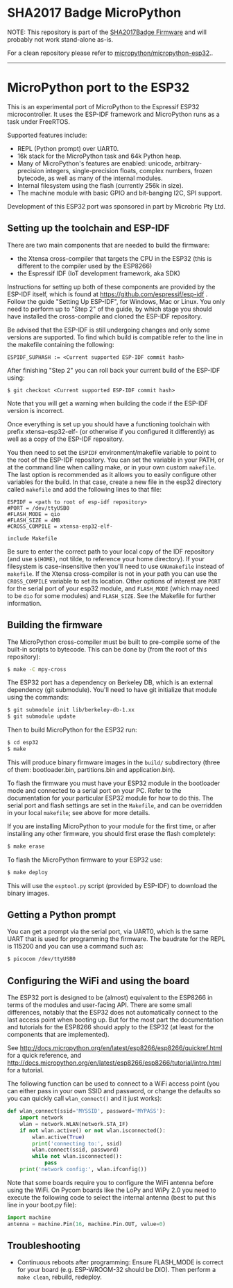 SHA2017 Badge MicroPython
=========================

NOTE: This repository is part of the [SHA2017Badge Firmware](https://github.com/SHA2017-badge/Firmware) and will probably not work stand-alone as-is.

For a clean repository please refer to [micropython/micropython-esp32](https://github.com/micropython/micropython-esp32)..

---

MicroPython port to the ESP32
=============================

This is an experimental port of MicroPython to the Espressif ESP32
microcontroller.  It uses the ESP-IDF framework and MicroPython runs as
a task under FreeRTOS.

Supported features include:
- REPL (Python prompt) over UART0.
- 16k stack for the MicroPython task and 64k Python heap.
- Many of MicroPython's features are enabled: unicode, arbitrary-precision
  integers, single-precision floats, complex numbers, frozen bytecode, as
  well as many of the internal modules.
- Internal filesystem using the flash (currently 256k in size).
- The machine module with basic GPIO and bit-banging I2C, SPI support.

Development of this ESP32 port was sponsored in part by Microbric Pty Ltd.

Setting up the toolchain and ESP-IDF
------------------------------------

There are two main components that are needed to build the firmware:
- the Xtensa cross-compiler that targets the CPU in the ESP32 (this is
  different to the compiler used by the ESP8266)
- the Espressif IDF (IoT development framework, aka SDK)

Instructions for setting up both of these components are provided by the
ESP-IDF itself, which is found at https://github.com/espressif/esp-idf .
Follow the guide "Setting Up ESP-IDF", for Windows, Mac or Linux.  You
only need to perform up to "Step 2" of the guide, by which stage you
should have installed the cross-compile and cloned the ESP-IDF repository.

Be advised that the ESP-IDF is still undergoing changes and only some
versions are supported.  To find which build is compatible refer to the line
in the makefile containing the following:
```
ESPIDF_SUPHASH := <Current supported ESP-IDF commit hash>
```
After finishing "Step 2" you can roll back your current build of
the ESP-IDF using:
```
$ git checkout <Current supported ESP-IDF commit hash>
```
Note that you will get a warning when building the code if the ESP-IDF
version is incorrect.

Once everything is set up you should have a functioning toolchain with
prefix xtensa-esp32-elf- (or otherwise if you configured it differently)
as well as a copy of the ESP-IDF repository.

You then need to set the `ESPIDF` environment/makefile variable to point to
the root of the ESP-IDF repository.  You can set the variable in your PATH,
or at the command line when calling make, or in your own custom `makefile`.
The last option is recommended as it allows you to easily configure other
variables for the build.  In that case, create a new file in the esp32
directory called `makefile` and add the following lines to that file:
```
ESPIDF = <path to root of esp-idf repository>
#PORT = /dev/ttyUSB0
#FLASH_MODE = qio
#FLASH_SIZE = 4MB
#CROSS_COMPILE = xtensa-esp32-elf-

include Makefile
```
Be sure to enter the correct path to your local copy of the IDF repository
(and use `$(HOME)`, not tilde, to reference your home directory).
If your filesystem is case-insensitive then you'll need to use `GNUmakefile`
instead of `makefile`.
If the Xtensa cross-compiler is not in your path you can use the
`CROSS_COMPILE` variable to set its location.  Other options of interest
are `PORT` for the serial port of your esp32 module, and `FLASH_MODE`
(which may need to be `dio` for some modules)
and `FLASH_SIZE`.  See the Makefile for further information.

Building the firmware
---------------------

The MicroPython cross-compiler must be built to pre-compile some of the
built-in scripts to bytecode.  This can be done by (from the root of
this repository):
```bash
$ make -C mpy-cross
```

The ESP32 port has a dependency on Berkeley DB, which is an external
dependency (git submodule). You'll need to have git initialize that
module using the commands:
```bash
$ git submodule init lib/berkeley-db-1.xx
$ git submodule update
```

Then to build MicroPython for the ESP32 run:
```bash
$ cd esp32
$ make
```
This will produce binary firmware images in the `build/` subdirectory
(three of them: bootloader.bin, partitions.bin and application.bin).

To flash the firmware you must have your ESP32 module in the bootloader
mode and connected to a serial port on your PC.  Refer to the documentation
for your particular ESP32 module for how to do this.  The serial port and
flash settings are set in the `Makefile`, and can be overridden in your
local `makefile`; see above for more details.

If you are installing MicroPython to your module for the first time, or
after installing any other firmware, you should first erase the flash
completely:
```bash
$ make erase
```

To flash the MicroPython firmware to your ESP32 use:
```bash
$ make deploy
```
This will use the `esptool.py` script (provided by ESP-IDF) to download the
binary images.

Getting a Python prompt
-----------------------

You can get a prompt via the serial port, via UART0, which is the same UART
that is used for programming the firmware.  The baudrate for the REPL is
115200 and you can use a command such as:
```bash
$ picocom /dev/ttyUSB0
```

Configuring the WiFi and using the board
----------------------------------------

The ESP32 port is designed to be (almost) equivalent to the ESP8266 in
terms of the modules and user-facing API.  There are some small differences,
notably that the ESP32 does not automatically connect to the last access
point when booting up.  But for the most part the documentation and tutorials
for the ESP8266 should apply to the ESP32 (at least for the components that
are implemented).

See http://docs.micropython.org/en/latest/esp8266/esp8266/quickref.html for
a quick reference, and http://docs.micropython.org/en/latest/esp8266/esp8266/tutorial/intro.html
for a tutorial.

The following function can be used to connect to a WiFi access point (you can
either pass in your own SSID and password, or change the defaults so you can
quickly call `wlan_connect()` and it just works):
```python
def wlan_connect(ssid='MYSSID', password='MYPASS'):
    import network
    wlan = network.WLAN(network.STA_IF)
    if not wlan.active() or not wlan.isconnected():
        wlan.active(True)
        print('connecting to:', ssid)
        wlan.connect(ssid, password)
        while not wlan.isconnected():
            pass
    print('network config:', wlan.ifconfig())
```

Note that some boards require you to configure the WiFi antenna before using
the WiFi.  On Pycom boards like the LoPy and WiPy 2.0 you need to execute the
following code to select the internal antenna (best to put this line in your
boot.py file):
```python
import machine
antenna = machine.Pin(16, machine.Pin.OUT, value=0)
```

Troubleshooting
---------------

* Continuous reboots after programming: Ensure FLASH_MODE is correct for your
  board (e.g. ESP-WROOM-32 should be DIO). Then perform a `make clean`, rebuild,
  redeploy.

